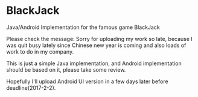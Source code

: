# BlackJack
Java/Android Implementation for the famous game BlackJack

Please check the message:
Sorry for uploading my work so late, because I was quit busy lately since
Chinese new year is coming and also loads of work to do in my company.

This is just a simple Java implementation, and Android implementation should
be based on it, please take some review.

Hopefully I'll upload Android UI version in a few days later before deadline(2017-2-2).
